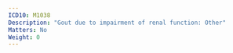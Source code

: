 ```yaml
---
ICD10: M1038
Description: "Gout due to impairment of renal function: Other"
Matters: No
Weight: 0
---
```



